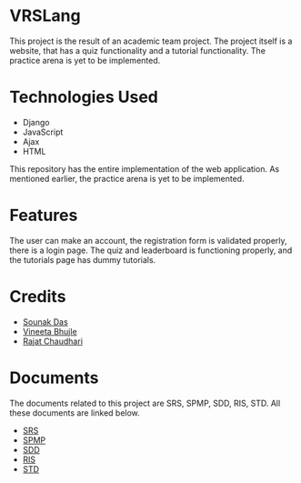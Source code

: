 # VRSLang

This project is the result of an academic team project. The project itself is a website, that has a quiz functionality and a tutorial functionality. 
The practice arena is yet to be implemented. 

# Technologies Used

- Django
- JavaScript
- Ajax
- HTML

This repository has the entire implementation of the web application. As mentioned earlier, the practice arena is yet to be implemented.

# Features

The user can make an account, the registration form is validated properly, there is a login page. The quiz and leaderboard is functioning properly, and the tutorials page has 
dummy tutorials. 

# Credits

- [Sounak Das](https://github.com/sounak1407)
- [Vineeta Bhujle]()
- [Rajat Chaudhari](https://github.com/rajatrc1705)

# Documents

The documents related to this project are SRS, SPMP, SDD, RIS, STD. All these documents are linked below.
- [SRS](https://drive.google.com/file/d/19LpD2DzDf2YjLs1kBhxn8M6_zm9nAQ2s/view?usp=sharing)
- [SPMP](https://drive.google.com/file/d/1uINdy8S8HoaafNvbK_Rmk2FR_zpAUr7O/view?usp=sharing)
- [SDD](https://drive.google.com/file/d/1dbthIhhpDkSHALxc1-GRaU1jpRbb2V-7/view?usp=sharing)
- [RIS](https://drive.google.com/file/d/1N19676Ddg-9TzA2IxVxF6_dOvY7VC06g/view?usp=sharing)
- [STD](https://drive.google.com/file/d/1fwn3UOVEBOUBU0oJ0W4QXX4p017kxo97/view?usp=sharing)
